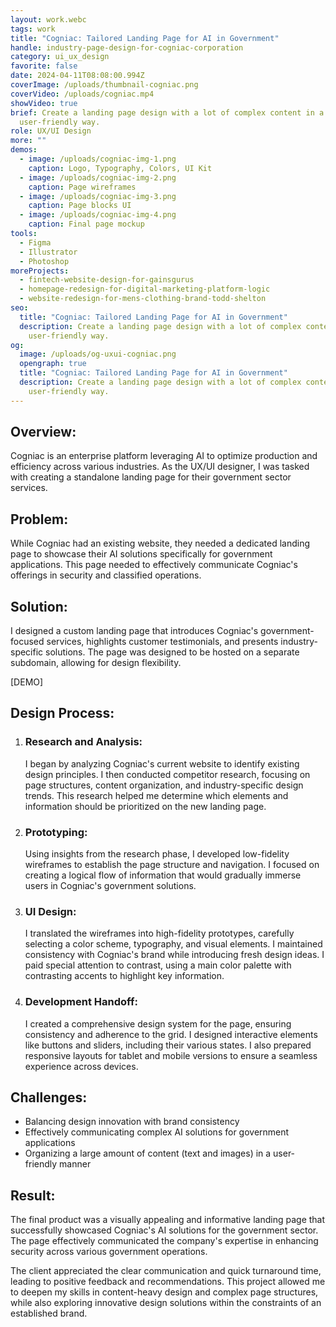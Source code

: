 ```yaml
---
layout: work.webc
tags: work
title: "Cogniac: Tailored Landing Page for AI in Government"
handle: industry-page-design-for-cogniac-corporation
category: ui_ux_design
favorite: false
date: 2024-04-11T08:08:00.994Z
coverImage: /uploads/thumbnail-cogniac.png
coverVideo: /uploads/cogniac.mp4
showVideo: true
brief: Create a landing page design with a lot of complex content in a
  user-friendly way.
role: UX/UI Design
more: ""
demos:
  - image: /uploads/cogniac-img-1.png
    caption: Logo, Typography, Colors, UI Kit
  - image: /uploads/cogniac-img-2.png
    caption: Page wireframes
  - image: /uploads/cogniac-img-3.png
    caption: Page blocks UI
  - image: /uploads/cogniac-img-4.png
    caption: Final page mockup
tools:
  - Figma
  - Illustrator
  - Photoshop
moreProjects:
  - fintech-website-design-for-gainsgurus
  - homepage-redesign-for-digital-marketing-platform-logic
  - website-redesign-for-mens-clothing-brand-todd-shelton
seo:
  title: "Cogniac: Tailored Landing Page for AI in Government"
  description: Create a landing page design with a lot of complex content in a
    user-friendly way.
og:
  image: /uploads/og-uxui-cogniac.png
  opengraph: true
  title: "Cogniac: Tailored Landing Page for AI in Government"
  description: Create a landing page design with a lot of complex content in a
    user-friendly way.
---
```

## Overview:

Cogniac is an enterprise platform leveraging AI to optimize production and efficiency across various industries. As the UX/UI designer, I was tasked with creating a standalone landing page for their government sector services.

## Problem:

While Cogniac had an existing website, they needed a dedicated landing page to showcase their AI solutions specifically for government applications. This page needed to effectively communicate Cogniac's offerings in security and classified operations.

## Solution:

I designed a custom landing page that introduces Cogniac's government-focused services, highlights customer testimonials, and presents industry-specific solutions. The page was designed to be hosted on a separate subdomain, allowing for design flexibility.

\[DEMO]

## Design Process:

1. ### Research and Analysis:

   I began by analyzing Cogniac's current website to identify existing design principles. I then conducted competitor research, focusing on page structures, content organization, and industry-specific design trends. This research helped me determine which elements and information should be prioritized on the new landing page.
2. ### Prototyping:

   Using insights from the research phase, I developed low-fidelity wireframes to establish the page structure and navigation. I focused on creating a logical flow of information that would gradually immerse users in Cogniac's government solutions.
3. ### UI Design:

   I translated the wireframes into high-fidelity prototypes, carefully selecting a color scheme, typography, and visual elements. I maintained consistency with Cogniac's brand while introducing fresh design ideas. I paid special attention to contrast, using a main color palette with contrasting accents to highlight key information.
4. ### Development Handoff:

   I created a comprehensive design system for the page, ensuring consistency and adherence to the grid. I designed interactive elements like buttons and sliders, including their various states. I also prepared responsive layouts for tablet and mobile versions to ensure a seamless experience across devices.

## Challenges:

* Balancing design innovation with brand consistency
* Effectively communicating complex AI solutions for government applications
* Organizing a large amount of content (text and images) in a user-friendly manner

## Result:

The final product was a visually appealing and informative landing page that successfully showcased Cogniac's AI solutions for the government sector. The page effectively communicated the company's expertise in enhancing security across various government operations. 

The client appreciated the clear communication and quick turnaround time, leading to positive feedback and recommendations. This project allowed me to deepen my skills in content-heavy design and complex page structures, while also exploring innovative design solutions within the constraints of an established brand.
